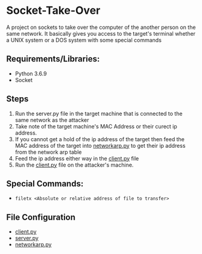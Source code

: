 # Socket-Take-Over
A project on sockets to take over the computer of the another person on the same network. It basically gives you access to the target's terminal whether a UNIX system or a DOS system with some special commands

## Requirements/Libraries:
* Python 3.6.9
* Socket

## Steps
1. Run the server.py file in the target machine that is connected to the same network as the attacker
1. Take note of the target machine's MAC Address or their curect ip address.
1. If you cannot get a hold of the ip address of the target then feed the MAC address of the target into [networkarp.py](https://github.com/sagnik106/Socket-Take-Over/blob/master/networkarp.py) to get their ip address from the network arp table
1. Feed the ip address either way in the [client.py](https://github.com/sagnik106/Socket-Take-Over/blob/master/client.py) file
1. Run the [client.py](https://github.com/sagnik106/Socket-Take-Over/blob/master/client.py) file on the attacker's machine.

## Special Commands:
* ```filetx <Absolute or relative address of file to transfer>```

## File Configuration
* [client.py](https://github.com/sagnik106/Socket-Take-Over/blob/master/client.py)
* [server.py](https://github.com/sagnik106/Socket-Take-Over/blob/master/server.py)
* [networkarp.py](https://github.com/sagnik106/Socket-Take-Over/blob/master/networkarp.py)

